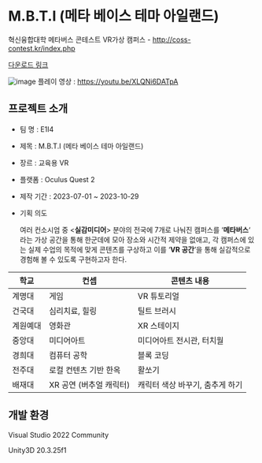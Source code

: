# M.B.T.I (메타 베이스 테마 아일랜드)

혁신융합대학 메타버스 콘테스트 VR가상 캠퍼스 - http://coss-contest.kr/index.php

[다운로드 링크](http://naver.me/5VmUjy2F)

![image](https://github.com/ericj4ngdev/M.B.T.I/assets/108036322/a61f8291-7f54-41cd-9b0c-c77617ecb494)
플레이 영상 : https://youtu.be/XLQNi6DATpA

## 프로젝트 소개
- 팀 명 : E1I4  
- 제목 : M.B.T.I (메타 베이스 테마 아일랜드)
- 장르 : 교육용 VR
- 플랫폼 : Oculus Quest 2
- 제작 기간 : 2023-07-01 ~ 2023-10-29
- 기획 의도
    
    여러 컨소시엄 중 <**실감미디어**> 분야의 전국에 7개로 나눠진 캠퍼스를 ‘**메타버스**‘ 라는 가상 공간을 통해 한군데에 모아 장소와 시간적 제약을 없애고, 각  캠퍼스에 있는 실제 수업의 목적에 맞게 콘텐츠를 구상하고 이를 ‘**VR 공간**’을 통해 실감적으로 경험해 볼 수 있도록 구현하고자 한다.
    


| 학교 | 컨셉  | 콘텐츠 내용 |
| --- | --- | --- |
| 계명대 | 게임 | VR 튜토리얼  |
| 건국대 | 심리치료, 힐링 | 틸트 브러시 |
| 계원예대 | 영화관 | XR 스테이지  |
| 중앙대 | 미디어아트 | 미디어아트 전시관, 터치월 |
| 경희대 | 컴퓨터 공학 | 블록 코딩 |
| 전주대 | 로컬 컨텐츠 기반 한옥  | 활쏘기 |
| 배재대 | XR 공연 (버추얼 캐릭터) | 캐릭터 색상 바꾸기, 춤추게 하기  |

## 개발 환경

Visual Studio 2022 Community

Unity3D 20.3.25f1
